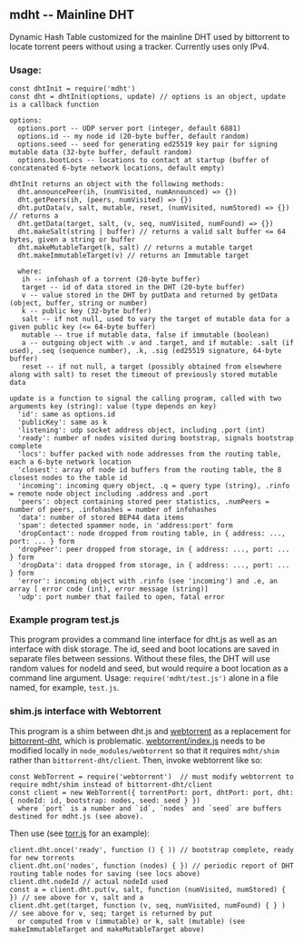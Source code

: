 ## mdht -- Mainline DHT

Dynamic Hash Table customized for the mainline DHT used by bittorrent to locate torrent peers without using a tracker. Currently uses only IPv4.

### Usage:
```
const dhtInit = require('mdht')
const dht = dhtInit(options, update) // options is an object, update is a callback function
```
```
options:
  options.port -- UDP server port (integer, default 6881)
  options.id -- my node id (20-byte buffer, default random)
  options.seed -- seed for generating ed25519 key pair for signing mutable data (32-byte buffer, default random)
  options.bootLocs -- locations to contact at startup (buffer of concatenated 6-byte network locations, default empty)
```
```
dhtInit returns an object with the following methods:
  dht.announcePeer(ih, (numVisited, numAnnounced) => {})
  dht.getPeers(ih, (peers, numVisited) => {})
  dht.putData(v, salt, mutable, reset, (numVisited, numStored) => {}) // returns a
  dht.getData(target, salt, (v, seq, numVisited, numFound) => {})
  dht.makeSalt(string | buffer) // returns a valid salt buffer <= 64 bytes, given a string or buffer
  dht.makeMutableTarget(k, salt) // returns a mutable target
  dht.makeImmutableTarget(v) // returns an Immutable target
  
  where:
   ih -- infohash of a torrent (20-byte buffer)
   target -- id of data stored in the DHT (20-byte buffer)
   v -- value stored in the DHT by putData and returned by getData (object, buffer, string or number)
   k -- public key (32-byte buffer)
   salt -- if not null, used to vary the target of mutable data for a given public key (<= 64-byte buffer)
   mutable -- true if mutable data, false if immutable (boolean)
   a -- outgoing object with .v and .target, and if mutable: .salt (if used), .seq (sequence number), .k, .sig (ed25519 signature, 64-byte buffer)
   reset -- if not null, a target (possibly obtained from elsewhere along with salt) to reset the timeout of previously stored mutable data
```
```
update is a function to signal the calling program, called with two arguments key (string): value (type depends on key)
  'id': same as options.id
  'publicKey': same as k
  'listening': udp socket address object, including .port (int)
  'ready': number of nodes visited during bootstrap, signals bootstrap complete
  'locs': buffer packed with node addresses from the routing table, each a 6-byte network location
  'closest': array of node id buffers from the routing table, the 8 closest nodes to the table id
  'incoming': incoming query object, .q = query type (string), .rinfo = remote node object including .address and .port
  'peers': object containing stored peer statistics, .numPeers = number of peers, .infohashes = number of infohashes
  'data': number of stored BEP44 data items
  'spam': detected spammer node, in 'address:port' form
  'dropContact': node dropped from routing table, in { address: ..., port: ... } form
  'dropPeer': peer dropped from storage, in { address: ..., port: ... } form
  'dropData': data dropped from storage, in { address: ..., port: ... } form
  'error': incoming object with .rinfo (see 'incoming') and .e, an array [ error code (int), error message (string)]
  'udp': port number that failed to open, fatal error
```

### Example program test.js
This program provides a command line interface for dht.js as well as an interface with disk storage. The id, seed and boot locations are saved in separate files between sessions. Without these files, the DHT will use random values for nodeId and seed, but would require a boot location as a command line argument. Usage: `require('mdht/test.js')` alone in a file named, for example, `test.js`. 

### shim.js interface with Webtorrent
This program is a shim between dht.js and [webtorrent](https://github.com/webtorrent/webtorrent) as a replacement for [bittorrent-dht](https://github.com/webtorrent/bittorrent-dht), which is problematic. [webtorrent/index.js](https://github.com/webtorrent/webtorrent/blob/master/index.js) needs to be modified locally in `node_modules/webtorrent` so that it requires `mdht/shim` rather than `bittorrent-dht/client`. Then, invoke webtorrent like so:
```
const WebTorrent = require('webtorrent')  // must modify webtorrent to require mdht/shim instead of bittorrent-dht/client
const client = new WebTorrent({ torrentPort: port, dhtPort: port, dht: { nodeId: id, bootstrap: nodes, seed: seed } })
  where `port` is a number and `id`, `nodes` and `seed` are buffers destined for mdht.js (see above).
```
Then use (see [torr.js](https://github.com/metamystical/torr) for an example):
```
client.dht.once('ready', function () { )) // bootstrap complete, ready for new torrents
client.dht.on('nodes', function (nodes) { }) // periodic report of DHT routing table nodes for saving (see locs above) 
client.dht.nodeId // actual nodeId used
const a = client.dht.put(v, salt, function (numVisited, numStored) { }) // see above for v, salt and a
client.dht.get(target, function (v, seq, numVisited, numFound) { } ) // see above for v, seq; target is returned by put
  or computed from v (immutable) or k, salt (mutable) (see makeImmutableTarget and makeMutableTarget above)
```


